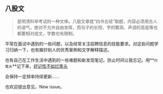 ## 八股文

>  是明清科举考试的一种文体。八股文章就“四书五经”取题，内容必须用古人的语气，绝对不允许自由发挥，而句子的长短、字的繁简、声调的高低等也都要相对成文，字数也有限制。

平常在面试中遇到的一些问题，以及经常关注招聘信息的技能要求。对这些问题学习归纳一下，也有搬抄别人的优秀案例和文字解释描述。

也有自己在工作生活中遇到的一些难题和新发现笔记。防止时间让我忘记。用**`烂笔头`**记下来，[好记性不如烂笔头](https://baike.baidu.com/item/%E5%A5%BD%E8%AE%B0%E6%80%A7%E4%B8%8D%E5%A6%82%E7%83%82%E7%AC%94%E5%A4%B4/58151308?fr=aladdin)

会保持一定频率持续更新......

也欢迎提出意见，New issue。